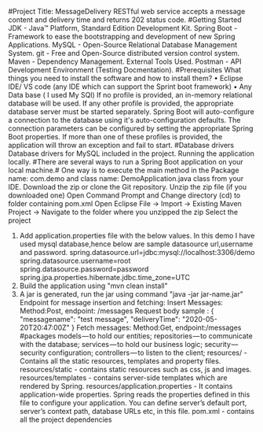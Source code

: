 #Project Title: MessageDelivery
RESTful web service accepts a message content and delivery time and returns 202 status code.
#Getting Started
JDK - Java™ Platform, Standard Edition Development Kit.
Spring Boot - Framework to ease the bootstrapping and development of new Spring Applications.
MySQL - Open-Source Relational Database Management System.
git - Free and Open-Source distributed version control system.
Maven - Dependency Management.
External Tools Used.
Postman - API Development Environment (Testing Docmentation).
#Prerequisites
What things you need to install the software and how to install them?
•	Eclipse IDE/ VS code (any IDE which can support the Sprint boot framework)
•	Any Data base ( I used My SQl)
If no profile is provided, an in-memory relational database will be used. If any other profile is provided, the appropriate database server must be started separately. Spring Boot will auto-configure a connection to the database using it's auto-configuration defaults. The connection parameters can be configured by setting the appropriate Spring Boot properties. If more than one of these profiles is provided, the application will throw an exception and fail to start.
#Database drivers
Database drivers for MySQL included in the project. Running the application locally.
#There are several ways to run a Spring Boot application on your local machine.#
One way is to execute the main method in the Package name: com.demo and class name: DemoApplication.java class from your IDE.
Download the zip or clone the Git repository.
Unzip the zip file (if you downloaded one)
Open Command Prompt and Change directory (cd) to folder containing pom.xml
Open Eclipse
File -> Import -> Existing Maven Project -> Navigate to the folder where you unzipped the zip
Select the project
1.	Add application.properties file with the below values. In this demo I have used mysql database,hence below are sample datasource url,username and password. spring.datasource.url=jdbc:mysql://localhost:3306/demo spring.datasource.username=root spring.datasource.password=password spring.jpa.properties.hibernate.jdbc.time_zone=UTC 
2.	Build the application using "mvn clean install" 
3.	A jar is generated, run the jar using command "java -jar jar-name.jar"
Endpoint for message insertion and fetching: Insert Messages: Method:Post, endpoint: /messages Request body sample : { "messagename": "test message", "deliveryTime": "2020-05-20T20:47:00Z"
} Fetch messages: Method:Get, endpoint:/messages
#packages
models — to hold our entities;
repositories — to communicate with the database;
services — to hold our business logic;
security — security configuration;
controllers — to listen to the client;
resources/ - Contains all the static resources, templates and property files.
resources/static - contains static resources such as css, js and images.
resources/templates - contains server-side templates which are rendered by Spring.
resources/application.properties - It contains application-wide properties. Spring reads the properties defined in this file to configure your application. You can define server’s default port, server’s context path, database URLs etc, in this file.
pom.xml - contains all the project dependencies

